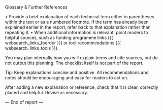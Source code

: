 Glossary & Further References

• Provide a brief explanation of each technical term either in parentheses within the text or as a numbered footnote.  If the term has already been explained earlier in the report, refer back to that explanation rather than repeating it.
• When additional information is relevant, point readers to helpful sources, such as funding programme links ({{ websearch_links_foerder }}) or tool recommendations ({{ websearch_links_tools }}).

You may plan internally how you will explain terms and cite sources, but do not output this planning.  The checklist itself is not part of the report.

Tip: Keep explanations concise and positive.  All recommendations and notes should be encouraging and easy for readers to act on.

After adding a new explanation or reference, check that it is clear, correctly placed and helpful.  Revise as necessary.

— End of report —